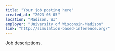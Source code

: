 ```yaml
---
title: "Your job posting here"
created_at: "2023-05-05"
location: "Madison, WI"
employer: "University of Wisconsin-Madison"
link: "http://simulation-based-inference.org/"
---
```


Job descriptions.
